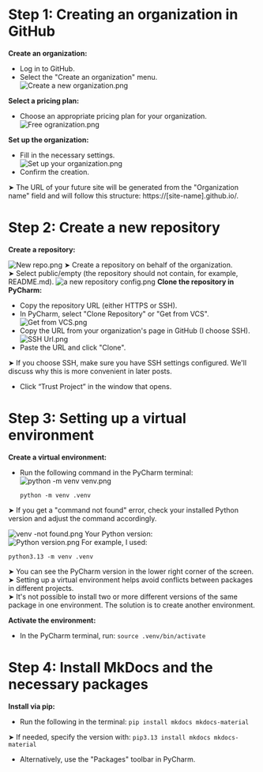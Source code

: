# Step 1: Creating an organization in GitHub
**Create an organization:**  

   - Log in to GitHub.  
   - Select the "Create an organization" menu.
   ![Create a new organization.png](image/Project%20Setup/Create%20an%20organization%20in%20Github/Create%20a%20new%20organization.png)

**Select a pricing plan:**  

   - Choose an appropriate pricing plan for your organization.
   ![Free ogranization.png](image/Project%20Setup/Create%20an%20organization%20in%20Github/Free%20ogranization.png)

**Set up the organization:**  

   - Fill in the necessary settings.  
   ![Set up your organization.png](image/Project%20Setup/Create%20an%20organization%20in%20Github/Set%20up%20your%20organization.png)
   - Confirm the creation.  
   
   ➤ The URL of your future site will be generated from the "Organization name" field and will follow this structure: https://[site-name].github.io/.

# Step 2: Create a new repository
**Create a repository:**

![New repo.png](image/Project%20Setup/Create%20a%20new%20repository/New%20repo.png)
   ➤ Create a repository on behalf of the organization.  
   ➤ Select public/empty (the repository should not contain, for example, README.md).
![a new repository config.png](image/Project%20Setup/Create%20a%20new%20repository/a%20new%20repository%20config.png)
**Clone the repository in PyCharm:**

   - Copy the repository URL (either HTTPS or SSH).
   - In PyCharm, select "Clone Repository" or "Get from VCS".
   ![Get from VCS.png](image/Project%20Setup/Create%20a%20new%20repository/Get%20from%20VCS.png)
   - Copy the URL from your organization's page in GitHub (I choose SSH).
   ![SSH Url.png](image/Project%20Setup/Create%20a%20new%20repository/SSH%20Url.png)
   - Paste the URL and click "Clone".

   ➤ If you choose SSH, make sure you have SSH settings configured. We'll discuss why this is more convenient in later posts.  

   - Click “Trust Project” in the window that opens.
# Step 3: Setting up a virtual environment
**Create a virtual environment:**

   - Run the following command in the PyCharm terminal:
   ![python -m venv venv.png](image/Project%20Setup/Setting%20up%20a%20virtual%20environment/python%20-m%20venv%20venv.png)
     ```
     python -m venv .venv
     ```

➤ If you get a "command not found" error, check your installed Python version and adjust the command accordingly.  

   ![venv -not found.png](image/Project%20Setup/Setting%20up%20a%20virtual%20environment/venv%20-not%20found.png)
   Your Python version:  
   ![Python version.png](image/Project%20Setup/Setting%20up%20a%20virtual%20environment/Python%20version.png)
   For example, I used:
   ```
   python3.13 -m venv .venv
   ```

➤ You can see the PyCharm version in the lower right corner of the screen.  
➤ Setting up a virtual environment helps avoid conflicts between packages in different projects.  
➤ It's not possible to install two or more different versions of the same package in one environment. The solution is to create another environment.

**Activate the environment:**

   - In the PyCharm terminal, run:
     ```source .venv/bin/activate```
     
# Step 4: Install MkDocs and the necessary packages
**Install via pip:**

   - Run the following in the terminal: ```pip install mkdocs mkdocs-material```

➤ If needed, specify the version with: ```pip3.13 install mkdocs mkdocs-material```

   - Alternatively, use the "Packages" toolbar in PyCharm.


